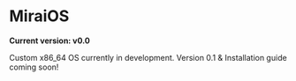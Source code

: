 # MiraiOS
**Current version: v0.0**

Custom x86_64 OS currently in development.
Version 0.1 & Installation guide coming soon!
